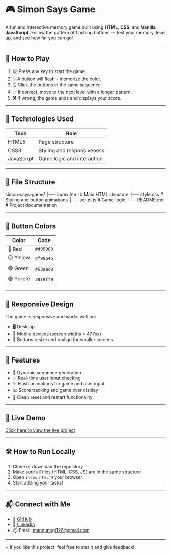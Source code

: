 # 🎮 Simon Says Game

A fun and interactive memory game built using **HTML**, **CSS**, and **Vanilla JavaScript**. Follow the pattern of flashing buttons — test your memory, level up, and see how far you can go!

---

## 🧠 How to Play

1. ⌨️ Press any key to start the game.
2. 💡 A button will flash – memorize the color.
3. 👆 Click the buttons in the same sequence.
4. ✅ If correct, move to the next level with a longer pattern.
5. ❌ If wrong, the game ends and displays your score.

---

## 🚀 Technologies Used

| Tech        | Role                      |
|-------------|---------------------------|
| HTML5       | Page structure            |
| CSS3        | Styling and responsiveness|
| JavaScript  | Game logic and interaction|

---

## 📁 File Structure

simon-says-game/
├── index.html # Main HTML structure
├── style.css # Styling and button animations
├── script.js # Game logic
└── README.md # Project documentation

---

## 🎨 Button Colors

| Color   | Code       |
|---------|------------|
| 🔴 Red   | `#d95980`  |
| 🟡 Yellow| `#f99b45`  |
| 🟢 Green | `#63aac0`  |
| 🟣 Purple| `#819ff9`  |

---

## 📱 Responsive Design

The game is responsive and works well on:
- 🖥️ Desktop
- 📱 Mobile devices (screen widths < 477px)
- 📐 Buttons resize and realign for smaller screens

---

## 🧪 Features

- 🔁 Dynamic sequence generation
- ✅ Real-time user input checking
- ✨ Flash animations for game and user input
- 📊 Score tracking and game over display
- 🧼 Clean reset and restart functionality

---

## 🚀 Live Demo

[Click here to view the live project]( https://mukulnegi2004.github.io/simon-says-game/)

---

## 🛠️ How to Run Locally

1. Clone or download the repository
2. Make sure all files (HTML, CSS, JS) are in the same structure
3. Open `index.html` in your browser
4. Start adding your tasks!

---

## 📬 Connect with Me

- 💼 [GitHub](https://github.com/mukulnegi2004)
- 💬 [LinkedIn](https://www.linkedin.com/in/mukul-negi-75b741374/)
- 📫 Email: mannunegi126@gmail.com

---

⭐ If you like this project, feel free to star it and give feedback!
